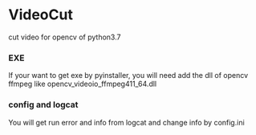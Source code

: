 # VideoCut
cut video for opencv of python3.7

### EXE 
If your want to get exe by pyinstaller, you will need add the dll of opencv ffmpeg like opencv_videoio_ffmpeg411_64.dll

### config and logcat
You will get run error and info from logcat and change info by config.ini
